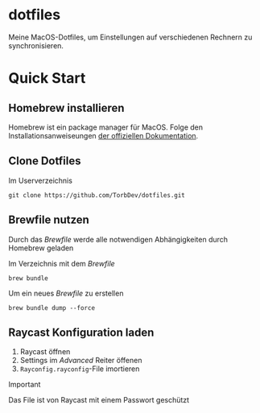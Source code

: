 # dotfiles
Meine MacOS-Dotfiles, um Einstellungen auf verschiedenen Rechnern zu synchronisieren.

# Quick Start
## Homebrew installieren
Homebrew ist ein package manager für MacOS. Folge den Installationsanweiseungen [der offiziellen Dokumentation](https://brew.sh/).

## Clone Dotfiles
Im Userverzeichnis
```
git clone https://github.com/TorbDev/dotfiles.git
```

## Brewfile nutzen
Durch das *Brewfile* werde alle notwendigen Abhängigkeiten durch Homebrew geladen

Im Verzeichnis mit dem *Brewfile*
```
brew bundle
```

Um ein neues *Brewfile* zu erstellen
```
brew bundle dump --force
```

## Raycast Konfiguration laden
1. Raycast öffnen
2. Settings im *Advanced* Reiter öffenen
3. `Rayconfig.rayconfig`-File imortieren

> [!IMPORTANT]
> Das File ist von Raycast mit einem Passwort geschützt




